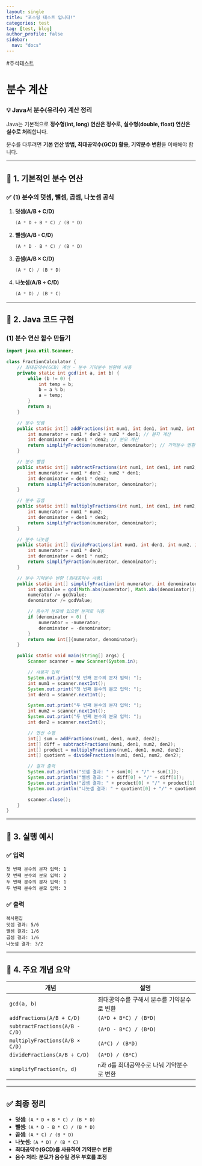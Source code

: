```yaml
---
layout: single
title: "포스팅 테스트 입니다!"
categories: test
tag: [test, blog]
author_profile: false
sidebar:
  nav: "docs"
---
```


#주석테스트

# 분수 계산

### **💡 Java서 분수(유리수) 계산 정리**

Java는 기본적으로 **정수형(int, long) 연산은 정수로, 실수형(double, float) 연산은 실수로 처리**합니다.

분수를 다루려면 **기본 연산 방법, 최대공약수(GCD) 활용, 기약분수 변환**을 이해해야 합니다.

---

## **🔹 1. 기본적인 분수 연산**

### ✅ **(1) 분수의 덧셈, 뺄셈, 곱셈, 나눗셈 공식**

1. **덧셈(A/B + C/D)**

   ```java
   (A * D + B * C) / (B * D)
   ```

2. **뺄셈(A/B - C/D)**

   ```java
   (A * D - B * C) / (B * D)
   ```

3. **곱셈(A/B × C/D)**

   ```java
   (A * C) / (B * D)
   ```

4. **나눗셈(A/B ÷ C/D)**

   ```java
   (A * D) / (B * C)
   ```

---

## **🔹 2. Java 코드 구현**

### **(1) 분수 연산 함수 만들기**

```java
import java.util.Scanner;

class FractionCalculator {
    // 최대공약수(GCD) 계산 - 분수 기약분수 변환에 사용
    private static int gcd(int a, int b) {
        while (b != 0) {
            int temp = b;
            b = a % b;
            a = temp;
        }
        return a;
    }

    // 분수 덧셈
    public static int[] addFractions(int num1, int den1, int num2, int den2) {
        int numerator = num1 * den2 + num2 * den1; // 분자 계산
        int denominator = den1 * den2; // 분모 계산
        return simplifyFraction(numerator, denominator); // 기약분수 변환
    }

    // 분수 뺄셈
    public static int[] subtractFractions(int num1, int den1, int num2, int den2) {
        int numerator = num1 * den2 - num2 * den1;
        int denominator = den1 * den2;
        return simplifyFraction(numerator, denominator);
    }

    // 분수 곱셈
    public static int[] multiplyFractions(int num1, int den1, int num2, int den2) {
        int numerator = num1 * num2;
        int denominator = den1 * den2;
        return simplifyFraction(numerator, denominator);
    }

    // 분수 나눗셈
    public static int[] divideFractions(int num1, int den1, int num2, int den2) {
        int numerator = num1 * den2;
        int denominator = den1 * num2;
        return simplifyFraction(numerator, denominator);
    }

    // 분수 기약분수 변환 (최대공약수 사용)
    public static int[] simplifyFraction(int numerator, int denominator) {
        int gcdValue = gcd(Math.abs(numerator), Math.abs(denominator)); // 절댓값으로 GCD 계산
        numerator /= gcdValue;
        denominator /= gcdValue;

        // 음수가 분모에 있으면 분자로 이동
        if (denominator < 0) {
            numerator = -numerator;
            denominator = -denominator;
        }
        return new int[]{numerator, denominator};
    }

    public static void main(String[] args) {
        Scanner scanner = new Scanner(System.in);

        // 사용자 입력
        System.out.print("첫 번째 분수의 분자 입력: ");
        int num1 = scanner.nextInt();
        System.out.print("첫 번째 분수의 분모 입력: ");
        int den1 = scanner.nextInt();

        System.out.print("두 번째 분수의 분자 입력: ");
        int num2 = scanner.nextInt();
        System.out.print("두 번째 분수의 분모 입력: ");
        int den2 = scanner.nextInt();

        // 연산 수행
        int[] sum = addFractions(num1, den1, num2, den2);
        int[] diff = subtractFractions(num1, den1, num2, den2);
        int[] product = multiplyFractions(num1, den1, num2, den2);
        int[] quotient = divideFractions(num1, den1, num2, den2);

        // 결과 출력
        System.out.println("덧셈 결과: " + sum[0] + "/" + sum[1]);
        System.out.println("뺄셈 결과: " + diff[0] + "/" + diff[1]);
        System.out.println("곱셈 결과: " + product[0] + "/" + product[1]);
        System.out.println("나눗셈 결과: " + quotient[0] + "/" + quotient[1]);

        scanner.close();
    }
}
```

---

## **🔹 3. 실행 예시**

### ✅ **입력**

```
첫 번째 분수의 분자 입력: 1
첫 번째 분수의 분모 입력: 2
두 번째 분수의 분자 입력: 1
두 번째 분수의 분모 입력: 3
```

### ✅ **출력**

```
복사편집
덧셈 결과: 5/6
뺄셈 결과: 1/6
곱셈 결과: 1/6
나눗셈 결과: 3/2
```

---

## **🔹 4. 주요 개념 요약**

| 개념                           | 설명                                          |
| ------------------------------ | --------------------------------------------- |
| `gcd(a, b)`                    | 최대공약수를 구해서 분수를 기약분수로 변환    |
| `addFractions(A/B + C/D)`      | `(A*D + B*C) / (B*D)`                         |
| `subtractFractions(A/B - C/D)` | `(A*D - B*C) / (B*D)`                         |
| `multiplyFractions(A/B × C/D)` | `(A*C) / (B*D)`                               |
| `divideFractions(A/B ÷ C/D)`   | `(A*D) / (B*C)`                               |
| `simplifyFraction(n, d)`       | `n`과 `d`를 최대공약수로 나눠 기약분수로 변환 |

---

## **✅ 최종 정리**

- **덧셈**: `(A * D + B * C) / (B * D)`
- **뺄셈**: `(A * D - B * C) / (B * D)`
- **곱셈**: `(A * C) / (B * D)`
- **나눗셈**: `(A * D) / (B * C)`
- **최대공약수(GCD)를 사용하여 기약분수 변환**
- **음수 처리: 분모가 음수일 경우 부호를 조정**
